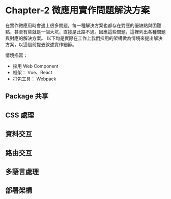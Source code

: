 # Chapter-2 微應用實作問題解決方案

在實作微應用時會遇上很多問題，每一種解決方案也都存在對應的優缺點與困難點，甚至有些就是一個大坑，直接是此路不通。因應這些問題，這裡列出各種問題與對應的解決方案。
以下均是實際在工作上我們採用的架構做為情境來提出解決方案，以這個前提去敘述實作細節。

情境描寫：

* 採用 Web Component
* 框架： Vue、React
* 打包工具： Webpack

## Package 共享

## CSS 處理

## 資料交互

## 路由交互

## 多語言處理

## 部署架構
